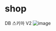 # shop

DB 스키마 V2
![image](https://github.com/lsh4711/shop/assets/120231876/5353efe8-49ac-4224-8d5e-62734573d507)
